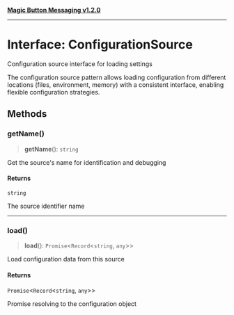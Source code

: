 [**Magic Button Messaging v1.2.0**](../README.md)

***

# Interface: ConfigurationSource

Configuration source interface for loading settings

The configuration source pattern allows loading configuration
from different locations (files, environment, memory) with a
consistent interface, enabling flexible configuration strategies.

## Methods

### getName()

> **getName**(): `string`

Get the source's name for identification and debugging

#### Returns

`string`

The source identifier name

***

### load()

> **load**(): `Promise`\<`Record`\<`string`, `any`\>\>

Load configuration data from this source

#### Returns

`Promise`\<`Record`\<`string`, `any`\>\>

Promise resolving to the configuration object
